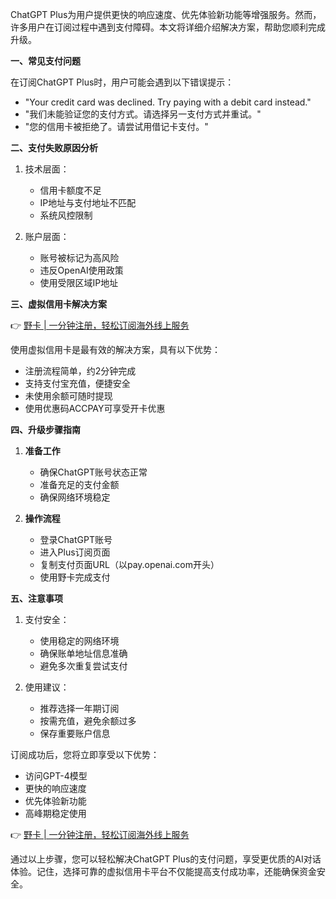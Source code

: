 ChatGPT Plus为用户提供更快的响应速度、优先体验新功能等增强服务。然而，许多用户在订阅过程中遇到支付障碍。本文将详细介绍解决方案，帮助您顺利完成升级。

**一、常见支付问题**

在订阅ChatGPT Plus时，用户可能会遇到以下错误提示：

* "Your credit card was declined. Try paying with a debit card instead."
* "我们未能验证您的支付方式。请选择另一支付方式并重试。"
* "您的信用卡被拒绝了。请尝试用借记卡支付。"

**二、支付失败原因分析**

1. 技术层面：
   * 信用卡额度不足
   * IP地址与支付地址不匹配
   * 系统风控限制

2. 账户层面：
   * 账号被标记为高风险
   * 违反OpenAI使用政策
   * 使用受限区域IP地址

**三、虚拟信用卡解决方案**

👉 [野卡 | 一分钟注册，轻松订阅海外线上服务](https://bit.ly/bewildcard)

使用虚拟信用卡是最有效的解决方案，具有以下优势：

* 注册流程简单，约2分钟完成
* 支持支付宝充值，便捷安全
* 未使用余额可随时提现
* 使用优惠码ACCPAY可享受开卡优惠

**四、升级步骤指南**

1. **准备工作**
   * 确保ChatGPT账号状态正常
   * 准备充足的支付金额
   * 确保网络环境稳定

2. **操作流程**
   * 登录ChatGPT账号
   * 进入Plus订阅页面
   * 复制支付页面URL（以pay.openai.com开头）
   * 使用野卡完成支付

**五、注意事项**

1. 支付安全：
   * 使用稳定的网络环境
   * 确保账单地址信息准确
   * 避免多次重复尝试支付

2. 使用建议：
   * 推荐选择一年期订阅
   * 按需充值，避免余额过多
   * 保存重要账户信息

订阅成功后，您将立即享受以下优势：
* 访问GPT-4模型
* 更快的响应速度
* 优先体验新功能
* 高峰期稳定使用

👉 [野卡 | 一分钟注册，轻松订阅海外线上服务](https://bit.ly/bewildcard)

通过以上步骤，您可以轻松解决ChatGPT Plus的支付问题，享受更优质的AI对话体验。记住，选择可靠的虚拟信用卡平台不仅能提高支付成功率，还能确保资金安全。